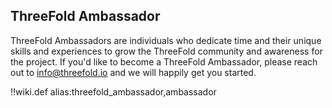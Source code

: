 ## ThreeFold Ambassador

ThreeFold Ambassadors are individuals who dedicate time and their unique skills and experiences to grow the ThreeFold community and awareness for the project. If you'd like to become a ThreeFold Ambassador, please reach out to info@threefold.io and we will happily get you started.

!!wiki.def alias:threefold_ambassador,ambassador
